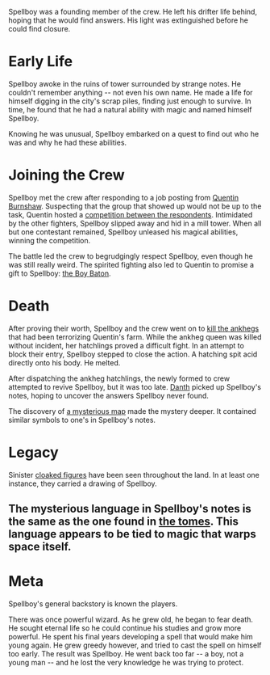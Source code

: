 <!-- TITLE: Spellboy -->
<!-- SUBTITLE: Rest in peace... -->

Spellboy was a founding member of the crew. He left his drifter life behind, hoping that he would find answers. His light was extinguished before he could find closure.

# Early Life
Spellboy awoke in the ruins of tower surrounded by strange notes. He couldn't remember anything -- not even his own name. He made a life for himself digging in the city's scrap piles, finding just enough to survive. In time, he found that he had a natural ability with magic and named himself Spellboy.

Knowing he was unusual, Spellboy embarked on a quest to find out who he was and why he had these abilities.
# Joining the Crew
Spellboy met the crew after responding to a job posting from [Quentin Burnshaw](http://spellboyorig.in/quentin-burnshaw). Suspecting that the group that showed up would not be up to the task, Quentin hosted a [competition between the respondents](http://spellboyorig.in/session-1-introductions). Intimidated by the other fighters, Spellboy slipped away and hid in a mill tower. When all but one contestant remained, Spellboy unleased his magical abilities, winning the competition.

The battle led the crew to begrudgingly respect Spellboy, even though he was still really weird. The spirited fighting also led to Quentin to promise a gift to Spellboy: [the Boy Baton](http://spellboyorig.in/the-boy-baton).
# Death
After proving their worth, Spellboy and the crew went on to [kill the ankhegs](http://spellboyorig.in/session-2-the-ankhegs) that had been terrorizing Quentin's farm. While the ankheg queen was killed without incident, her hatchlings proved a difficult fight. In an attempt to block their entry, Spellboy stepped to close the action. A hatching spit acid directly onto his body. He melted.

After dispatching the ankheg hatchlings, the newly formed to crew attempted to revive Spellboy, but it was too late. [Danth](http://spellboyorig.in/danth-goldentoe) picked up Spellboy's notes, hoping to uncover the answers Spellboy never found.

The discovery of [a mysterious map](http://spellboyorig.in/create/ankheg-cave-map) made the mystery deeper. It contained similar symbols to one's in Spellboy's notes.
# Legacy
Sinister [cloaked figures](http://spellboyorig.in/cloaked-figures) have been seen throughout the land. In at least one instance, they carried a drawing of Spellboy.

The mysterious language in Spellboy's notes is the same as the one found in [the tomes](http://spellboyorig.in/the-tomes). This language appears to be tied to magic that warps space itself.
-----
# Meta
Spellboy's general backstory is known the players. 

There was once powerful wizard. As he grew old, he began to fear death. He sought eternal life so he could continue his studies and grow more powerful. He spent his final years developing a spell that would make him young again. He grew greedy however, and tried to cast the spell on himself too early. The result was Spellboy. He went back too far -- a boy, not a young man -- and he lost the very knowledge he was trying to protect.
